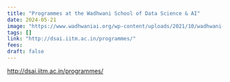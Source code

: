 ```yaml
---
title: "Programmes at the Wadhwani School of Data Science & AI"
date: 2024-05-21
image: "https://www.wadhwaniai.org/wp-content/uploads/2021/10/wadhwani-ai-facebook-2.png"
tags: []
link: "http://dsai.iitm.ac.in/programmes/"
fees: 
draft: false
---
```









http://dsai.iitm.ac.in/programmes/
